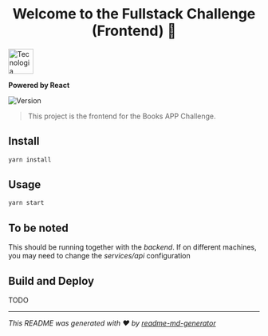 <h1 align="center">Welcome to the Fullstack Challenge (Frontend) 👋</h1>
<p>
  <img alt="Tecnologia" src="https://react-github-badge.netlify.app/assets/images/logo.5d5d9eef.svg" height="50px"/>
</p>
<p>
<b>Powered by React</b>
</p>

<p>
  <img alt="Version" src="https://img.shields.io/badge/version-0.1.0-blue.svg?cacheSeconds=2592000" />
</p>

> This project is the frontend for the Books APP Challenge.

## Install

```sh
yarn install
```

## Usage

```sh
yarn start
```

## To be noted

This should be running together with the *backend*. If on different machines, you may need to change the *services/api* configuration

## Build and Deploy

TODO


***
_This README was generated with ❤️ by [readme-md-generator](https://github.com/kefranabg/readme-md-generator)_

